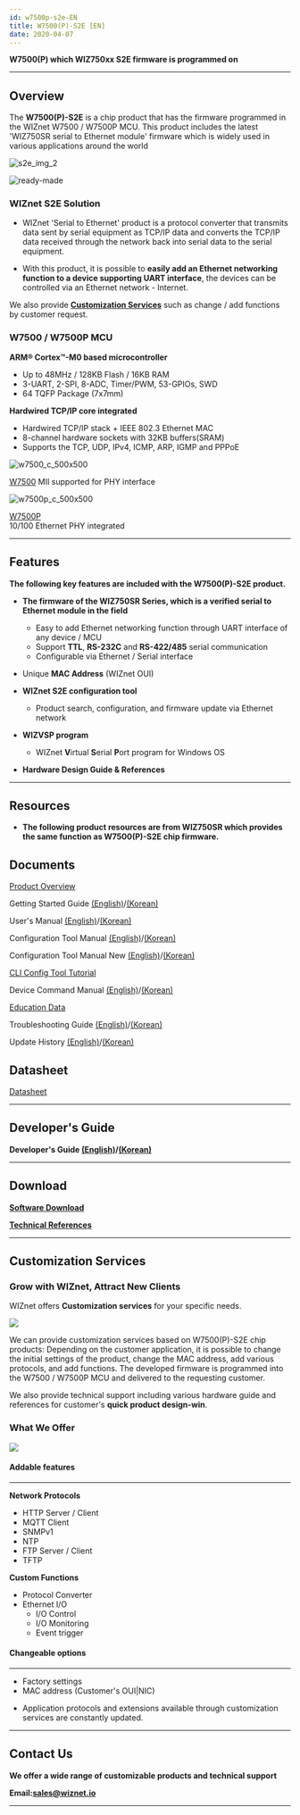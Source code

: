 ```yaml
---
id: w7500p-s2e-EN
title: W7500(P)-S2E [EN]
date: 2020-04-07
---
```


**W7500(P) which WIZ750xx S2E firmware is programmed on**

-----

## Overview

The **W7500(P)-S2E** is a chip product that has the firmware programmed
in the WIZnet W7500 / W7500P MCU. This product includes the latest
'WIZ750SR serial to Ethernet module' firmware which is widely used in various
applications around the world

![s2e_img_2](/img/products/w7500-s2e/s2e_img_2.png)

![ready-made](/img/products/w7500-s2e/ready-made.png)

### WIZnet S2E Solution

  - WIZnet 'Serial to Ethernet' product is a protocol converter that
    transmits data sent by serial equipment as TCP/IP data and converts
    the TCP/IP data received through the network back into serial data
    to the serial equipment.



  - With this product, it is possible to **easily add an Ethernet
    networking function to a device supporting UART interface**, the
    devices can be controlled via an Ethernet network - Internet.

 We also provide **[Customization Services](#customization-services)** such as change / add functions by customer request.

### W7500 / W7500P MCU

**ARM® Cortex™-M0 based microcontroller**

  - Up to 48MHz / 128KB Flash / 16KB RAM
  - 3-UART, 2-SPI, 8-ADC, Timer/PWM, 53-GPIOs, SWD
  - 64 TQFP Package (7x7mm)

**Hardwired TCP/IP core integrated**

  - Hardwired TCP/IP stack + IEEE 802.3 Ethernet MAC
  - 8-channel hardware sockets with 32KB buffers(SRAM)
  - Supports the TCP, UDP, IPv4, ICMP, ARP, IGMP and PPPoE

 
![w7500_c_500x500](/img/products/w7500-s2e/w7500_c_500x500.png)

[W7500](./../../iMCU/W7500/Overview.md) 
MII supported for PHY interface 

![w7500p_c_500x500](/img/products/w7500-s2e/w7500p_c_500x500.png)

[W7500P](./../../iMCU/W7500P/Overview.md)  
10/100 Ethernet PHY integrated

-----

## Features

**The following key features are included with the W7500(P)-S2E
product.**

  - **The firmware of the WIZ750SR Series, which is a verified serial to
    Ethernet module in the field**
      - Easy to add Ethernet networking function through UART interface
        of any device / MCU
      - Support **TTL**, **RS-232C** and **RS-422/485** serial
        communication
      - Configurable via Ethernet / Serial interface



  - Unique **MAC Address** (WIZnet OUI)



  - **WIZnet S2E configuration tool**
      - Product search, configuration, and firmware update via Ethernet
        network



  - **WIZVSP program**
      - WIZnet **V**irtual **S**erial **P**ort program for Windows OS



  - **Hardware Design Guide & References**

-----

## Resources

  - **The following product resources are from WIZ750SR which provides
    the same function as W7500(P)-S2E chip firmware.**


## Documents

[Product Overview](./../../S2E-Module/WIZ750SR/WIZ750SR.md)

Getting Started Guide [(English)](../../S2E-Module/WIZ750SR/Getting-Started-EN.md)/[(Korean)](../../S2E-Module/WIZ750SR/Getting-Started-KO.md)

User's Manual [(English)](../../S2E-Module/WIZ750SR/Users-Manual-EN.md)/[(Korean)](../../S2E-Module/WIZ750SR/Users-Manual-KO.md)

Configuration Tool Manual [(English)](../../S2E-Module/WIZ750SR/Configuration-Tool-Manual-EN.md)/[(Korean)](../../S2E-Module/WIZ750SR/Configuration-Tool-Manual-KO.md)

Configuration Tool Manual New [(English)](../../S2E-Module/WIZ750SR/Configuration-Tool-Manual-New-EN.md)/[(Korean)](../../S2E-Module/WIZ750SR/Configuration-Tool-Manual-New-KO.md)

[CLI Config Tool Tutorial](./../../S2E-Module/WIZ750SR/CLI-Config-Tool-Tutorial/CLI-Config-Tool-Tutorial.md)

Device Command Manual [(English)](../../S2E-Module/WIZ750SR/Command-Manual-EN.md)/[(Korean)](../../S2E-Module/WIZ750SR/Command-Manual-KO.md)

[Education Data](../../S2E-Module/WIZ750SR/Education-Data.md)

Troubleshooting Guide [(English)](../../S2E-Module/WIZ750SR/Trouble-Shooting-EN.md)/[(Korean)](../../S2E-Module/WIZ750SR/Trouble-Shooting-KO.md)

Update History [(English)](../../S2E-Module/WIZ750SR/Series-Update-History-EN.md)/[(Korean)](../../S2E-Module/WIZ750SR/Series-Update-History-KO.md)


## Datasheet

[Datasheet](./../../S2E-Module/WIZ750SR/Datasheet.md)

-----

## Developer's Guide

**Developer's Guide [(English)](../../S2E-Module/WIZ750SR/Developers-Guide-EN.md)/[(Korean)](../../S2E-Module/WIZ750SR/Developers-Guide-KO.md)**

-----

## Download

**[Software Download](../../S2E-Module/WIZ750SR/Download.md)**

**[Technical References](../../S2E-Module/WIZ750SR/Technical-References.md)**

-----

## Customization Services

### Grow with WIZnet, Attract New Clients

WIZnet offers **Customization services** for your specific needs.

![](https://d3cmhcsnvv7jc.cloudfront.net/docs/img/products/w7500-s2e/wiznet-partners_relationship.png)

We can provide customization services based on W7500(P)-S2E chip
products: Depending on the customer application, it is possible to
change the initial settings of the product, change the MAC address, add
various protocols, and add functions. The developed firmware is
programmed into the W7500 / W7500P MCU and delivered to the requesting
customer.

We also provide technical support including various hardware guide and
references for customer's **quick product design-win**.

  

### What We Offer

![](https://d3cmhcsnvv7jc.cloudfront.net/docs/img/products/w7500-s2e/what-we-offer.png)


#### Addable features

-----

**Network Protocols**

  - HTTP Server / Client
  - MQTT Client
  - SNMPv1
  - NTP
  - FTP Server / Client
  - TFTP

**Custom Functions**

  - Protocol Converter
  - Ethernet I/O
      - I/O Control
      - I/O Monitoring
      - Event trigger
      

#### Changeable options

-----

  - Factory settings
  - MAC address (Customer's OUI|NIC)

* Application protocols and extensions available through customization
services are constantly updated.

-----

## Contact Us

**We offer a wide range of customizable products and technical support**

  
**Email:[sales@wiznet.io](mailto:sales@wiznet.io)**


-----
